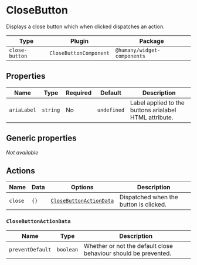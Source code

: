 # CloseButton

Displays a close button which when clicked dispatches an action.

| Type           | Plugin                 | Package                     |
| -------------- | ---------------------- | --------------------------- |
| `close-button` | `CloseButtonComponent` | `@humany/widget-components` |

## Properties

| Name        | Type     | Required | Default     | Description                                            |
| ----------- | -------- | -------- | ----------- | ------------------------------------------------------ |
| `ariaLabel` | `string` | No       | `undefined` | Label applied to the buttons arialabel HTML attribute. |

## Generic properties

_Not available_

## Actions

| Name    | Data | Options                                           | Description                            |
| ------- | ---- | ------------------------------------------------- | -------------------------------------- |
| `close` | `{}` | [`CloseButtonActionData`](#closebuttonactiondata) | Dispatched when the button is clicked. |

### `CloseButtonActionData`

| Name             | Type      | Description                                                     |
| ---------------- | --------- | --------------------------------------------------------------- |
| `preventDefault` | `boolean` | Whether or not the default close behaviour should be prevented. |
